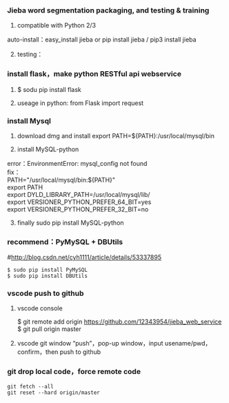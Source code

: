 

### Jieba word segmentation packaging, and testing & training ###

1. compatible with Python 2/3

auto-install：easy_install jieba or pip install jieba / pip3 install jieba

2. testing：


### install flask，make python RESTful api webservice ###

1. $ sodu pip install flask

2. useage in python:
	from Flask import request


### install Mysql ###
1. download dmg and install
	export PATH=${PATH}:/usr/local/mysql/bin

2. install	MySQL-python

error：EnvironmentError: mysql_config not found  
fix：  
PATH="/usr/local/mysql/bin:${PATH}"  
export PATH  
export DYLD_LIBRARY_PATH=/usr/local/mysql/lib/  
export VERSIONER_PYTHON_PREFER_64_BIT=yes  
export VERSIONER_PYTHON_PREFER_32_BIT=no  

3. finally
sudo pip install MySQL-python  


### recommend：PyMySQL + DBUtils ###

#http://blog.csdn.net/cyh1111/article/details/53337895

	$ sudo pip install PyMySQL
	$ sudo pip install DBUtils

### vscode push to github ###

1. vscode console

	$ git remote add origin https://github.com/12343954/jieba_web_service  
	$ git pull origin master

2. vscode git window “push”，pop-up window，input usename/pwd，confirm，then push to github


### git drop local code，force remote code

	git fetch --all
	git reset --hard origin/master
	







